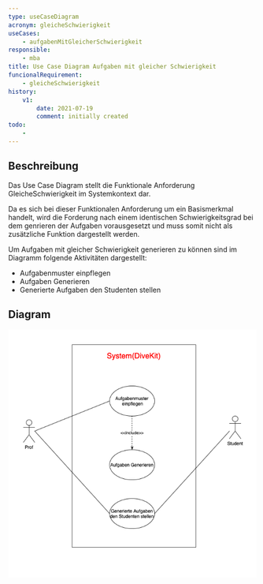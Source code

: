 ```yaml
---
type: useCaseDiagram
acronym: gleicheSchwierigkeit
useCases:
    - aufgabenMitGleicherSchwierigkeit
responsible: 
    - mba
title: Use Case Diagram Aufgaben mit gleicher Schwierigkeit 
funcionalRequirement: 
    - gleicheSchwierigkeit
history:
    v1:
        date: 2021-07-19
        comment: initially created
todo: 
    - 
---
```


## Beschreibung

Das Use Case Diagram stellt die Funktionale Anforderung GleicheSchwierigkeit im Systemkontext dar.

Da es sich bei dieser Funktionalen Anforderung um ein Basismerkmal handelt, wird die Forderung nach einem identischen Schwierigkeitsgrad bei dem genrieren der Aufgaben vorausgesetzt und muss somit nicht als zusätzliche Funktion dargestellt werden.

Um Aufgaben mit gleicher Schwierigkeit generieren zu können sind im Diagramm folgende Aktivitäten dargestellt:
* Aufgabenmuster  einpflegen
* Aufgaben Generieren
* Generierte Aufgaben den Studenten stellen

## Diagram

![useCaseDiagrammGleicheSchwierigkeit](./diagrams/useCaseGleicheSchwierigkeit.png)


